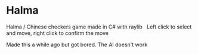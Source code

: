 # Halma
Halma / Chinese checkers game made in C# with raylib
&nbsp;
Left click to select and move, right click to confirm the move

Made this a while ago but got bored. The AI doesn't work

